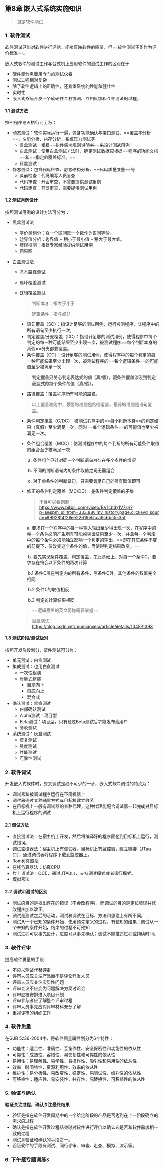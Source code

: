 

## 第8章 嵌入式系统实施知识

> 就是软件测试

### 1. 软件测试

软件测试只能对软件进行评估，间接反映软件的质量，但==软件测试不能作为评价标准==。

嵌入式软件的测试工作与台式机上应用软件的测试工作的区别在于

* 硬件部分需要用专门的测试仪器
* 测试过程相对复杂
* 除了软件逻辑上的正确性，还看重系统的性能和健壮性
* 实时性
* 嵌入式系统开发一个软硬件互相协调、互相反馈和互相测试的过程。

#### 1.1 测试方法

按照程序是否执行可分为：

* 动态测试：软件实际运行一遍，包含功能确认与接口测试、==覆盖率分析==、性能分析、内存分析、系统压力测试等
  * 黑盒测试：根据==软件需求规则说明书==来设计测试用例
  * 白盒测试：使用白盒测试方法时，确定测试数据应根据==程序的功能文档==和==指定的覆盖标准。==
  * 灰盒测试：
* 静态测试：包含代码检查、静态结构分析、==代码质量度量==等
  * 桌前检查：代码编写人员自查
  * 代码审查：开会审查，不需要提供测试用例
  * 代码走查：开发审查，需要提供测试用例

#### 1.2 测试用例设计

按照测试用例的设计方法可分为：

* 黑盒测试法

  * 等价类划分：将一个区间取一个数作为区间等价。
  * 边界值分析：边界值 + 稍小于最小值 + 稍大于最大值。
  * 错误推测：根据专家经验提供测试用例 
  * 因果图

* 白盒测试法

  * 基本路径测试

  * 循环覆盖测试

  * 逻辑覆盖测试

    > 判断本身：指大于小于
    >
    > 逻辑条件：指与或非

    * 语句覆盖（SC）：指设计足够的测试用例，运行被测程序，让程序中的所有语句至少执行一次。
    * 判定覆盖/分支覆盖（DC）：指设计足够的测试用例，使得程序中每个判定的每一种可能结果至少出现一次，被测试程序==每个判断本身的真假==分支都要覆盖。
    * 条件覆盖（CC）：设计足够的测试用例，使得程序中的每个判定的每一种可能结果至少出现一次，被测试程序的==每个逻辑条件==的可能值至少被满足一次

    > **判定覆盖只关心判定表达式的值（真/假），而条件覆盖涉及到判定表达式的每个条件的值（真/假）。**

    * 路径覆盖：覆盖程序所有可能的路径。

    > 以上覆盖准则中，最强的准则是路径覆盖，最弱的准则是语句覆盖。

    * 条件判定覆盖（C/DC）：被测试程序中的==每个判断本身==的判定结果（真假）至少满足一次，同时==每个逻辑条件==的可能值也至少被满足一次。

    * 条件组合覆盖（MCC）：使测试程序中的每个判断的所有可能条件取值的组合至少被满足一次

      ​	a. 条件组合只针对同一个判断语句内存在多个条件的情况

      ​	b. 不同的判断语句内的条件取值之间无需组合

      ​	c. 对于单条件的判断语句，只需要满足自己的所有取值即可

    * 修正的条件判定覆盖（MC/DC）：是条件判定覆盖的子集

      > 不懂可以看例题：https://www.bilibili.com/video/BV1ch4y1V7sj/?p=8&spm_id_from=333.880.my_history.page.click&vd_source=89928f4f29ee22619e6cca9c6bc5635f

       	a. 要求在一个程序中的每一种输入输出至少得出现一次，在程序中的每一个条件必须产生所有可能的输出结果至少一次，并且每一个判定中的每个条件必须能独立影响一个判定的输出，==即在其它条件不变的前提下，仅改变这个条件的值，而使得判定结果改变。==

      ​	b. 要先实现条件覆盖、判定覆盖，在此基础上，对每一个条件C，要求存在符合以下条件的两次计算

      ​		 b.1 条件C所在判定内的所有条件，除条件C外，其他条件的取值完全相同

      ​		 b.2 条件C的取值相反

      ​         b.3 判定的计算结果相反
    
    > ==逻辑覆盖的英文简称需要掌握==
    >
    > 百盒测试：https://blog.csdn.net/mumiandeci/article/details/134891393

#### 1.3 测试阶段/测试级别

按照开发阶段划分，软件测试可分为：

* 单元测试：白盒测试
* 集成测试：也用白盒测试
  * 一次性组装
  * 增量式组装
    * 自顶向下
    * 自底向上
    * 混合式
* 确认测试：黑盒测试
  * 内部确认测试
  * Alpha测试：项目型
  * Beta测试：项目型，只有经过Beta测试后才能发布给用户
  * 验收测试
* 系统测试：灰盒测试
  * 恢复测试
  * 强度测试
  * 性能测试
  * 可靠性测试

### 2. 软件调试

开发嵌入式软件时，交叉调试是必不可少的一步，嵌入式软件调试的特点为：

* 调试器和被调试程序运行在不同机器上
* 调试器通过某种通信方式与目标机建立联系
* 在目标机上一般有调试器的某种代理，这种代理能配合调试器一起完成对目标机上运行程序的调试

#### 2.1 调试方法

* 直接测试法：在宿主机上开发，然后将编译好的程序固化到目标机上运行，测试错误。
* 调试监控器法：宿主机上有调试器，目标机上有监控器，建立链接（JTag口），通过调试器将程序下载到监控器上。
* Rom仿真器法
* 在线仿真器法：仿真CPU
* 片上调试法：OCD，通过JTAG口，支持调试模式或者运行模式。
* 模拟器法

#### 2.2 调试和测试的区别

* 测试的目的是找出存在的错误（不会改程序），而调试的目的是定位错误并修改程序加以改正。
* 调试是测试之后的活动，测试和调试在目标、方法和思路上有所不同。
* 测试从一个已知的条件开始，使用预先定义的过程，有预知的结果；调试从一个未知的条件开始，结束的过程不可预知
* 测试过程可以事先设计，进度可以事先确认；调试不能描述过程或持续时间。

### 3. 软件评审

提高软件质量的手段

* 不应以测试代替评审
* 评审人员应关注产品而不是评论开发人员
* 评审人员应关注实质性问题
* 评审会议不应变为问题解决方案讨论会
* 评审应被安排进入项目计划
* 评审参与者应了解整个评审过程
* 评审人员事先应对评审材料充分了解
* 重视评审的组织工作

### 4. 软件质量

在GJB 5236-2004中，将软件质量属性划分为6个特性：

* 功能性：适合性、准确性、互操作性、安全保密性和功能性的依从性
* 可靠性：成熟性、容错性、易恢复性和可靠性的依从性
* 易用性：易理解性、易学性、易操作性、吸引性和易用性的依从性
* 效率：时间特性、资源利用性、效率的依从性
* 维护性：易分析性、易改变性、稳定性、易测试性、维护性的依从性
* 可移植性：适应性、易安装性、共存性、易替换性、可移植性的依从性

### 5. 验证与确认

**验证关注过程，确认关注最终结果**

* 验证是指在软件开发周期中的一个给定阶段的产品是否达到在上一阶段确立的需求的过程
* 确认是指在软件开发过程结束时对软件进行评价以确认它是否和软件需求相一致的过程
* 测试是验证和确认的手段之一。
* 验证软件的手段有测试、同行评审、审查、走查、模拟、演示等。

### 6. 下午题专题训练3

